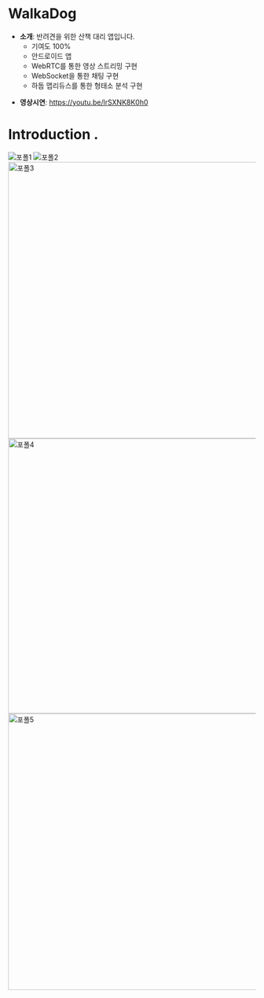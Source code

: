 # WalkaDog
* <b>소개</b>: 반려견을 위한 산책 대리 앱입니다. <br />
    - 기여도 100%
    - 안드로이드 앱
    - WebRTC를 통한 영상 스트리밍 구현
    - WebSocket을 통한 채팅 구현
    - 하둡 맵리듀스를 통한 형태소 분석 구현
- <b>영상시연</b>: https://youtu.be/lrSXNK8K0h0


# Introduction .
![포폴1](https://user-images.githubusercontent.com/40673012/127873712-dd217c41-6710-427b-a6aa-d3741a1f7425.png)
![포폴2](https://user-images.githubusercontent.com/40673012/127870584-5f827121-f9ba-49ea-a642-58b2ec50f1b9.png)
<img width="563" alt="포폴3" src="https://user-images.githubusercontent.com/40673012/107179471-e5610700-6a19-11eb-9d5e-7a7ba5570f20.png">
<img width="560" alt="포폴4" src="https://user-images.githubusercontent.com/40673012/107179477-e8f48e00-6a19-11eb-9846-0d17acd9dc50.png">
<img width="563" alt="포폴5" src="https://user-images.githubusercontent.com/40673012/107179480-ed20ab80-6a19-11eb-9d50-287daac803d8.png">
